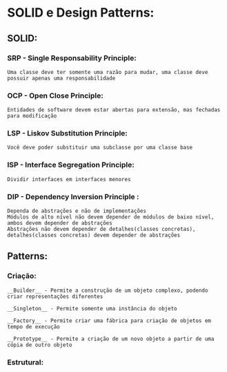 # SOLID e Design Patterns:

## SOLID:

### SRP - Single Responsability Principle:

    Uma classe deve ter somente uma razão para mudar, uma classe deve possuir apenas uma responsabilidade

### OCP - Open Close Principle:

    Entidades de software devem estar abertas para extensão, mas fechadas para modificação

### LSP - Liskov Substitution Principle:

    Você deve poder substituir uma subclasse por uma classe base

### ISP - Interface Segregation Principle:

    Dividir interfaces em interfaces menores

### DIP - Dependency Inversion Principle :

	Dependa de abstrações e não de implementações
	Módulos de alto nível não devem depender de módulos de baixo nível, ambos devem depender de abstrações
	Abstrações não devem depender de detalhes(classes concretas), detalhes(classes concretas) devem depender de abstrações

## Patterns:

### Criação:

    __Builder__ - Permite a construção de um objeto complexo, podendo criar representações diferentes

    __Singleton__ - Permite somente uma instância do objeto

    __Factory__ - Permite criar uma fábrica para criação de objetos em tempo de execução

    __Prototype__ - Permite a criação de um novo objeto a partir de uma cópia de outro objeto


### Estrutural:









